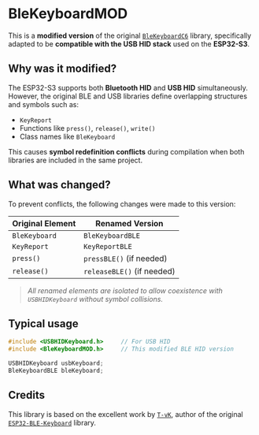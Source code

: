 # BleKeyboardMOD

This is a **modified version** of the original [`BleKeyboardC6`](https://github.com/T-vK/ESP32-BLE-Keyboard) library, specifically adapted to be **compatible with the USB HID stack** used on the **ESP32-S3**.

## Why was it modified?

The ESP32-S3 supports both **Bluetooth HID** and **USB HID** simultaneously. However, the original BLE and USB libraries define overlapping structures and symbols such as:

- `KeyReport`
- Functions like `press()`, `release()`, `write()`
- Class names like `BleKeyboard`

This causes **symbol redefinition conflicts** during compilation when both libraries are included in the same project.

## What was changed?

To prevent conflicts, the following changes were made to this version:

| Original Element | Renamed Version           |
|------------------|---------------------------|
| `BleKeyboard`    | `BleKeyboardBLE`          |
| `KeyReport`      | `KeyReportBLE`            |
| `press()`        | `pressBLE()` (if needed)  |
| `release()`      | `releaseBLE()` (if needed)|

> *All renamed elements are isolated to allow coexistence with `USBHIDKeyboard` without symbol collisions.*

## Typical usage

```cpp
#include <USBHIDKeyboard.h>     // For USB HID
#include <BleKeyboardMOD.h>     // This modified BLE HID version

USBHIDKeyboard usbKeyboard;
BleKeyboardBLE bleKeyboard;
```

## Credits
This library is based on the excellent work by [`T-vK`](https://github.com/siroitori0413/), author of the original
[`ESP32-BLE-Keyboard`](https://github.com/siroitori0413/ESP32-BLE-Keyboard) library.